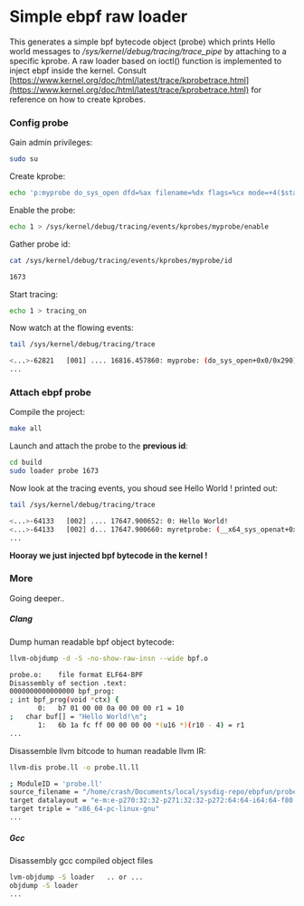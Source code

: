 
# Simple ebpf raw loader
This generates a simple bpf bytecode object (probe) which prints Hello world messages to */sys/kernel/debug/tracing/trace_pipe* by attaching to a specific kprobe. 
A raw loader based on ioctl() function is implemented to inject ebpf inside the kernel.
Consult [https://www.kernel.org/doc/html/latest/trace/kprobetrace.html](https://www.kernel.org/doc/html/latest/trace/kprobetrace.html) for reference on how to create kprobes.

### Config probe
Gain admin privileges:
```bash 
sudo su
```

Create kprobe:
```bash 
echo 'p:myprobe do_sys_open dfd=%ax filename=%dx flags=%cx mode=+4($stack)' > /sys/kernel/debug/tracing/kprobe_events
```
Enable the probe:
```bash 
echo 1 > /sys/kernel/debug/tracing/events/kprobes/myprobe/enable
```
Gather probe id:
```bash
cat /sys/kernel/debug/tracing/events/kprobes/myprobe/id 

1673
```
Start tracing:
```bash
echo 1 > tracing_on
```
Now watch at the flowing events:
```bash
tail /sys/kernel/debug/tracing/trace

<...>-62821   [001] .... 16816.457860: myprobe: (do_sys_open+0x0/0x290) dfd=0xffffffffabedaf80 filename=0x88000 flags=0x0 mode=0x81e33f48ffffffff
...
```
### Attach ebpf probe

Compile the project:
```bash
make all
```
Launch and attach the probe to the **previous id**:
```bash
cd build
sudo loader probe 1673
```

Now look at the tracing events, you shoud see Hello World ! printed out:
```bash
tail /sys/kernel/debug/tracing/trace

<...>-64133   [002] .... 17647.900652: 0: Hello World!
<...>-64133   [002] d... 17647.900660: myretprobe: (__x64_sys_openat+0x20/0x30 <- do_sys_open) arg1=0x3
...
```
**Hooray we just injected bpf bytecode in the kernel !**

### More
Going deeper..

##### Clang
Dump human readable bpf object bytecode:
```bash
llvm-objdump -d -S -no-show-raw-insn --wide bpf.o

probe.o:	file format ELF64-BPF
Disassembly of section .text:
0000000000000000 bpf_prog:
; int bpf_prog(void *ctx) {
       0:	b7 01 00 00 0a 00 00 00	r1 = 10
;   char buf[] = "Hello World!\n";
       1:	6b 1a fc ff 00 00 00 00	*(u16 *)(r10 - 4) = r1
...
```

Disassemble llvm bitcode to human readable llvm IR:
```bash
llvm-dis probe.ll -o probe.ll.ll

; ModuleID = 'probe.ll'
source_filename = "/home/crash/Documents/local/sysdig-repo/ebpfun/probe/probe.c"
target datalayout = "e-m:e-p270:32:32-p271:32:32-p272:64:64-i64:64-f80:128-n8:16:32:64-S128"
target triple = "x86_64-pc-linux-gnu"
...
```

##### Gcc
Disassembly gcc compiled object files
```bash
lvm-objdump -S loader   .. or ...
objdump -S loader
...
```




